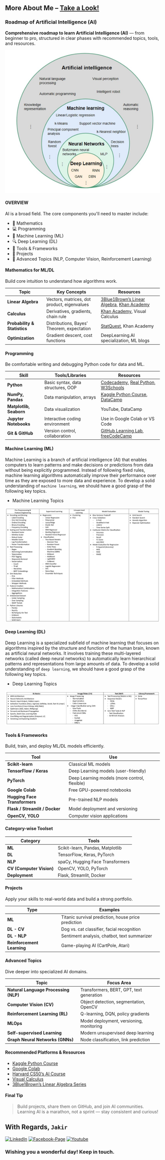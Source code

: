 ## More About Me – [Take a Look!](http://www.mjakaria.me)

### Roadmap of Artificial Intelligence (AI)

**Comprehensive roadmap to learn Artificial Intelligence (AI)** — from beginner to pro, structured in clear phases with recommended topics, tools, and resources.

![AI Model](/img/ai-model.png)

#### OVERVIEW

AI is a broad field. The core components you'll need to master include:

- 🧮 Mathematics
- 💻 Programming
- 🤖 Machine Learning (ML)
- 🔍 Deep Learning (DL)
- 🧰 Tools & Frameworks
- 💼 Projects
- 🚀 Advanced Topics (NLP, Computer Vision, Reinforcement Learning)

#### Mathematics for ML/DL

Build core intuition to understand how algorithms work.

| **Topic**                    | **Key Concepts**                            | **Resources**                                                                                                                          |
| ---------------------------- | ------------------------------------------- | -------------------------------------------------------------------------------------------------------------------------------------- |
| **Linear Algebra**           | Vectors, matrices, dot product, eigenvalues | [3Blue1Brown’s Linear Algebra](https://www.youtube.com/c/3blue1brown), [Khan Academy](https://www.khanacademy.org/math/linear-algebra) |
| **Calculus**                 | Derivatives, gradients, chain rule          | [Khan Academy](https://www.khanacademy.org/math/calculus-1), Visual Calculus                                                           |
| **Probability & Statistics** | Distributions, Bayes’ Theorem, expectation  | [StatQuest](https://www.youtube.com/user/joshstarmer), Khan Academy                                                                    |
| **Optimization**             | Gradient descent, cost functions            | DeepLearning.AI specialization, ML blogs                                                                                               |

#### Programming

Be comfortable writing and debugging Python code for data and ML.

| **Skill**               | **Tools/Libraries**                | **Resources**                                                                                                                                         |
| ----------------------- | ---------------------------------- | ----------------------------------------------------------------------------------------------------------------------------------------------------- |
| **Python**              | Basic syntax, data structures, OOP | [Codecademy](https://www.codecademy.com/learn/learn-python-3), [Real Python](https://realpython.com/), [W3Schools](https://www.w3schools.com/python/) |
| **NumPy, Pandas**       | Data manipulation, arrays          | [Kaggle Python Course](https://www.kaggle.com/learn/python), [DataCamp](https://www.datacamp.com/)                                                    |
| **Matplotlib, Seaborn** | Data visualization                 | YouTube, DataCamp                                                                                                                                     |
| **Jupyter Notebooks**   | Interactive coding environment     | Use in Google Colab or VS Code                                                                                                                        |
| **Git & GitHub**        | Version control, collaboration     | [GitHub Learning Lab](https://lab.github.com/), [freeCodeCamp](https://www.freecodecamp.org/)                                                         |

#### Machine Learning (ML)

Machine Learning is a branch of artificial intelligence (AI) that enables computers to learn patterns and make decisions or predictions from data without being explicitly programmed. Instead of following fixed rules, machine learning algorithms automatically improve their performance over time as they are exposed to more data and experience. To develop a solid understanding of `machine learning`, we should have a good grasp of the following key topics.

- Machine Learning Topics

![Machine Learning Workflow](/img/ml-topics.jpg)

#### Deep Learning (DL)

Deep Learning is a specialized subfield of machine learning that focuses on algorithms inspired by the structure and function of the human brain, known as artificial neural networks. It involves training these multi-layered networks (called deep neural networks) to automatically learn hierarchical patterns and representations from large amounts of data. To develop a solid understanding of `deep learning`, we should have a good grasp of the following key topics.

- Deep Learning Topics

![Deep Learning Workflow](/img/dl-topics.jpg)

#### Tools & Frameworks

Build, train, and deploy ML/DL models efficiently.

| **Tool**                       | **Use**                                       |
| ------------------------------ | --------------------------------------------- |
| **Scikit-learn**               | Classical ML models                           |
| **TensorFlow / Keras**         | Deep Learning models (user-friendly)          |
| **PyTorch**                    | Deep Learning models (more control, flexible) |
| **Google Colab**               | Free GPU-powered notebooks                    |
| **Hugging Face Transformers**  | Pre-trained NLP models                        |
| **Flask / Streamlit / Docker** | Model deployment and versioning               |
| **OpenCV, YOLO**               | Computer vision applications                  |

#### Category-wise Toolset

| **Category**             | **Tools**                        |
| ------------------------ | -------------------------------- |
| **ML**                   | Scikit-learn, Pandas, Matplotlib |
| **DL**                   | TensorFlow, Keras, PyTorch       |
| **NLP**                  | spaCy, Hugging Face Transformers |
| **CV (Computer Vision)** | OpenCV, YOLO, PyTorch            |
| **Deployment**           | Flask, Streamlit, Docker         |

#### Projects

Apply your skills to real-world data and build a strong portfolio.

| **Type**                   | **Examples**                                        |
| -------------------------- | --------------------------------------------------- |
| **ML**                     | Titanic survival prediction, house price prediction |
| **DL - CV**                | Dog vs. cat classifier, facial recognition          |
| **DL - NLP**               | Sentiment analysis, chatbot, text summarizer        |
| **Reinforcement Learning** | Game-playing AI (CartPole, Atari)                   |

#### Advanced Topics

Dive deeper into specialized AI domains.

| **Topic**                             | **Focus Area**                           |
| ------------------------------------- | ---------------------------------------- |
| **Natural Language Processing (NLP)** | Transformers, BERT, GPT, text generation |
| **Computer Vision (CV)**              | Object detection, segmentation, OpenCV   |
| **Reinforcement Learning (RL)**       | Q-learning, DQN, policy gradients        |
| **MLOps**                             | Model deployment, versioning, monitoring |
| **Self-supervised Learning**          | Modern unsupervised deep learning        |
| **Graph Neural Networks (GNNs)**      | Node classification, link prediction     |

#### Recommended Platforms & Resources

- [Kaggle Python Course](https://www.kaggle.com/learn/python)
- [Google Colab](https://colab.research.google.com/)
- [Harvard CS50’s AI Course](https://cs50.harvard.edu/ai/)
- [Visual Calculus](https://mathinsight.org/calculus)
- [3Blue1Brown’s Linear Algebra Series](https://www.youtube.com/c/3blue1brown)

#### Final Tip

> Build projects, share them on GitHub, and join AI communities.
> Learning AI is a marathon, not a sprint — stay consistent and curious!

## With Regards, `Jakir`

[![LinkedIn][linkedin-shield-jakir]][linkedin-url-jakir]
[![Facebook-Page][facebook-shield-jakir]][facebook-url-jakir]
[![Youtube][youtube-shield-jakir]][youtube-url-jakir]

### Wishing you a wonderful day! Keep in touch.

<!-- Personal profile -->

[linkedin-shield-jakir]: https://img.shields.io/badge/linkedin-%230077B5.svg?style=for-the-badge&logo=linkedin&logoColor=white
[linkedin-url-jakir]: https://www.linkedin.com/in/jakir-ruet/
[facebook-shield-jakir]: https://img.shields.io/badge/Facebook-%231877F2.svg?style=for-the-badge&logo=Facebook&logoColor=white
[facebook-url-jakir]: https://www.facebook.com/jakir.ruet/
[youtube-shield-jakir]: https://img.shields.io/badge/YouTube-%23FF0000.svg?style=for-the-badge&logo=YouTube&logoColor=white
[youtube-url-jakir]: https://www.youtube.com/@mjakaria-ruet/featured
